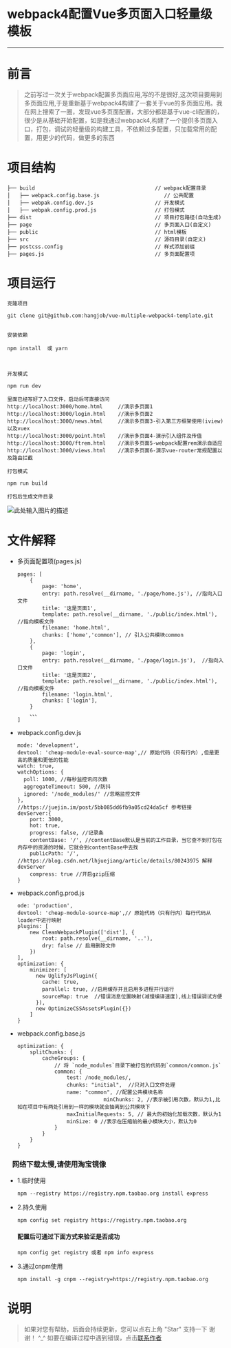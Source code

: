 # webpack4配置Vue多页面入口轻量级模板

------

# 前言

  > 之前写过一次关于webpack配置多页面应用,写的不是很好,这次项目要用到多页面应用,于是重新基于webpack4构建了一套关于vue的多页面应用。我在网上搜索了一圈，发现vue多页面配置，大部分都是基于vue-cli配置的，很少是从基础开始配置，如是我通过webpack4,构建了一个提供多页面入口，打包，调试的轻量级的构建工具，不依赖过多配置，只加载常用的配置，用更少的代码，做更多的东西


# 项目结构
```
├── build                                       // webpack配置目录
│   ├── webpack.config.base.js                     // 公共配置
│   ├── webpak.config.dev.js                    // 开发模式
│   ├── webpak.config.prod.js                   // 打包模式
├── dist                                        // 项目打包路径(自动生成)
├── page                                        // 多页面入口(自定义)
├── public                                      // html模板
├── src                                         // 源码目录(自定义)
├── postcss.config                              // 样式添加前缀
├── pages.js                                    // 多页面配置项
```
# 项目运行
    
   
    
    克隆项目

    git clone git@github.com:hangjob/vue-multiple-webpack4-template.git
   
  
    安装依赖

    npm install  或 yarn
   

  
    开发模式

    npm run dev

    里面已经写好了入口文件，启动后可直接访问
    http://localhost:3000/home.html     //演示多页面1
    http://localhost:3000/login.html    //演示多页面2
    http://localhost:3000/news.html     //演示多页面3-引入第三方框架使用(iview)以及vuex
    http://localhost:3000/point.html    //演示多页面4-演示引入组件及传值
    http://localhost:3000/ftrem.html    //演示多页面5-webpack配置rem演示自适应
    http://localhost:3000/views.html    //演示多页面6-演示vue-router常规配置以及路由拦截
    
    打包模式

    npm run build

    打包后生成文件目录
    
![此处输入图片的描述][1]



# 文件解释

*   多页面配置项(pages.js)
    ```
    pages: [
        {
            page: 'home',
            entry: path.resolve(__dirname, './page/home.js'), //指向入口文件
            title: '这是页面1',
            template: path.resolve(__dirname, './public/index.html'), //指向模板文件
            filename: 'home.html',
            chunks: ['home','common'], // 引入公共模块common
        },
        {
            page: 'login',
            entry: path.resolve(__dirname, './page/login.js'),  //指向入口文件
            title: '这是页面2',
            template: path.resolve(__dirname, './public/index.html'), //指向模板文件
            filename: 'login.html',
            chunks: ['login'],
        }
        、、、
    ]

    ```
*   webpack.config.dev.js
    ```
    mode: 'development',
    devtool: 'cheap-module-eval-source-map',// 原始代码（只有行内）,但是更高的质量和更低的性能
    watch: true,
    watchOptions: {
      poll: 1000, //每秒监控讯问次数
      aggregateTimeout: 500, //防抖
      ignored: '/node_modules/' //忽略监控文件 
    },
    //https://juejin.im/post/5bb085dd6fb9a05cd24da5cf 参考链接
    devServer:{
        port: 3000,
        hot: true,
        progress: false, //记录条
        contentBase: '/', //contentBase默认是当前的工作目录，当它查不到打包在内存中的资源的时候，它就会到contentBase中去找
        publicPath: '/', //https://blog.csdn.net/lhjuejiang/article/details/80243975 解释devServer
        compress: true //开启gzip压缩
    }
    ```

*   webpack.config.prod.js
    ```
    ode: 'production',
    devtool: 'cheap-module-source-map',// 原始代码（只有行内）每行代码从loader中进行映射
    plugins: [
        new CleanWebpackPlugin(['dist'], { 
            root: path.resolve(__dirname, '..'),
            dry: false // 启用删除文件
        })
    ],
    optimization: {
        minimizer: [
          new UglifyJsPlugin({
            cache: true,
            parallel: true, //启用缓存并且启用多进程并行运行
            sourceMap: true  //错误消息位置映射(减慢编译速度),线上错误调试方便
          }),
          new OptimizeCSSAssetsPlugin({})
        ]
    }
    ```

*   webpack.config.base.js
    ```
    optimization: {
		splitChunks: {
			cacheGroups: {
                // 将 `node_modules`目录下被打包的代码到`common/common.js`
				common: {
					test: /node_modules/,
					chunks: "initial",  //只对入口文件处理
					name: "common", //配置公共模块名称
                    			minChunks: 2, //表示被引用次数，默认为1,比如在项目中有两处引用到一样的模块就会抽离到公共模块下
					maxInitialRequests: 5, // 最大的初始化加载次数，默认为1
					minSize: 0 //表示在压缩前的最小模块大小，默认为0
                }
			}
		}
	}
    ```

### &nbsp;&nbsp;&nbsp;网络下载太慢,请使用淘宝镜像

* 1.临时使用

    ```
    npm --registry https://registry.npm.taobao.org install express
    ```

* 2.持久使用

    ```
    npm config set registry https://registry.npm.taobao.org
    ```
    #### 配置后可通过下面方式来验证是否成功 

    ```
    npm config get registry 或者 npm info express
    ```

* 3.通过cnpm使用

    ```
    npm install -g cnpm --registry=https://registry.npm.taobao.org
    ```

# 说明

>  如果对您有帮助，后面会持续更新，您可以点右上角 "Star" 支持一下 谢谢！ ^_^
>  如要在编译过程中遇到错误，点击[联系作者](https://www.vipbic.com/ourselves.html)


  [1]: https://www.vipbic.com/uploads/20190301/2ffbb06148c07174e2d29dce8f69d388.png

